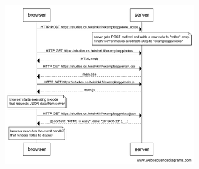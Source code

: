 ![Diagram to explain what happens when we create a new note. (exercise 0.4)](https://github.com/FrancisDeea/course-full-stack-open-2023/blob/main/part0/assets/exercise_0-4.png)
